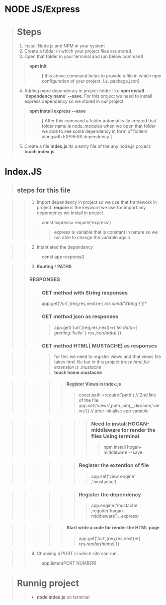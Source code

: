# NODE JS/Express

> # Steps 
>  1. Install Node.js and NPM in your system
> 2. Create a folder in which your project files are stored.
>3.  Open that folder in your terminal  and run below command
>> **npm init**
>>>[ this above command helps to   provide a file in which npm configuration of your project. i.e. package.json]
> 4. Adding more dependency in project folder like 
**npm install 'dependency name' --save**.
For this project we need to install express dependency so we stored in our project 
>> **npm install express --save**
>>>[ After this command a folder automatically created that folder name is <bold> node_modules </bold> when we open that folder we able to see some dependency in form of folders alongwith EXPRESS dependency ]
>5. Create a file **index.js**.Its a entry file of the any node.js project.
**touch index.js**

# Index.JS
> ## steps for this file

>> 1. Import  dependency in project so we use that framework in project. **require** is the keyword we use for import any dependency we install in project
>>> const express= require('express')
>>>> express is variable that is constant in nature so we not able to change the variable again

>> 2. Intantiated the dependency
>>> const app=express()

>> 3. **Routing** / **PATHS**
 >> ### RESPONSES
>>> ### GET method with String responses
>>>app.get('/url',(req,res,next)=>{
 *res.send('String')*
})*
>>> ### GET method json as responses
>>>> app.get('/url',(req,res,next)=>{
    *let data={
        gretting:'hello'
    }*
    *res.json(data)*
})
>>> ### GET method HTML(.MUSTACHE) as responses

>>>>for this we need to register views and that views file takes html file but in this project _those html file extension is .mustache_ <br>
>>>> __touch home.mustache__

>>>>> #### Register Views in index.js
>>>>>>const path =require('path') // 2nd line of the file
>>>>>> app.set('views',path.join(__dirname,'views')) // after initialise app variable

>>>>>>> ### Need to install  __HOGAN-middleware__ for render the files Using terminal  
>>>>>>>> npm install hogan-middleware  --save <br>

>>>>>> ### Register the extention of file 
>>>>>>>app.set('view engine' ,'mustache') 

>>>>>>  ### Register the dependency
>>>>>>> app.engine('mustache' ,require('hogan-middleware')._express) 

>>>>> #### Start write a code for render the HTML page
>>>>>>app.get('/url',(req,res,next)=>{
    *res.render(home)*
})

>> 4. Choosing a PORT in which site can run
>>> app.listen(PORT NUMBER)



> # Runnig project
>> * **node index.js** on terminal 




